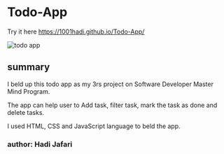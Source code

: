 # Todo-App

Try it here https://1001hadi.github.io/Todo-App/

![todo app](https://user-images.githubusercontent.com/62669085/182033046-75467da2-ef31-464f-a44b-8778829c82bd.png)

## summary

I beld up this todo app as my 3rs project on Software Developer Master Mind Program.

The app can help user to Add task, filter task, mark the task as done and delete tasks.

I used HTML, CSS and JavaScript language to beld the app. 

### author: Hadi Jafari


